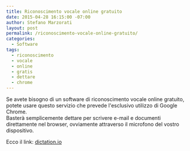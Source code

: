 ```yaml
---
title: Riconoscimento vocale online gratuito
date: 2015-04-28 16:15:00 -07:00
author: Stefano Marzorati
layout: post
permalink: /riconoscimento-vocale-online-gratuito/
categories:
  - Software
tags:
  - riconoscimento
  - vocale
  - online
  - gratis
  - dettare
  - chrome
---
```

Se avete bisogno di un software di riconoscimento vocale online gratuito, potete usare questo servizio che prevede l'esclusivo utilizzo di Google Chrome.   
Basterà semplicemente dettare per scrivere e-mail e documenti direttamente nel browser, ovviamente attraverso il microfono del vostro dispositivo.   

Ecco il link: [dictation.io](https://dictation.io/)
